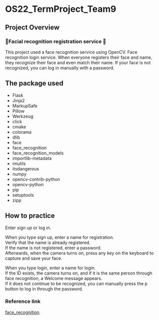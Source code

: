 # OS22_TermProject_Team9
## Project Overview
### 🐥Facial recognition registration service 🐥
This project used a face recognition service using OpenCV. Face recognition login service. When everyone registers their face and name, they recognize their face and even match their name. If your face is not recognized, you can log in manually with a password.


## The package used
* Flask
* Jinja2
* MarkupSafe
* Pillow
* Werkzeug
* click
* cmake
* colorama
* dlib
* face
* face_recognition
* face_recognition_models
* importlib-metadata
* imutils
* itsdangerous
* numpy
* opencv-contrib-python
* opencv-python
* pip
* setuptools
* zipp

## How to practice
Enter sign up or log in.

When you type sign up, enter a name for registration.  
Verify that the name is already registered.  
If the name is not registered, enter a password.  
Afterwards, when the camera turns on, press any key on the keyboard to capture and save your face.

When you type login, enter a name for login.  
If the ID exists, the camera turns on, and if it is the same person through face recognition, a Welcome message appears.  
If it does not continue to be recognized, you can manually press the p button to log in through the password.

### Reference link
[face_recognition](https://github.com/ageitgey/face_recognition).
